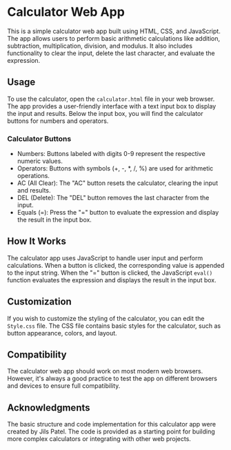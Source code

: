 # Calculator Web App

This is a simple calculator web app built using HTML, CSS, and JavaScript. The app allows users to perform basic arithmetic calculations like addition, subtraction, multiplication, division, and modulus. It also includes functionality to clear the input, delete the last character, and evaluate the expression.

## Usage

To use the calculator, open the `calculator.html` file in your web browser. The app provides a user-friendly interface with a text input box to display the input and results. Below the input box, you will find the calculator buttons for numbers and operators.

### Calculator Buttons

- Numbers: Buttons labeled with digits 0-9 represent the respective numeric values.
- Operators: Buttons with symbols (+, -, *, /, %) are used for arithmetic operations.
- AC (All Clear): The "AC" button resets the calculator, clearing the input and results.
- DEL (Delete): The "DEL" button removes the last character from the input.
- Equals (=): Press the "=" button to evaluate the expression and display the result in the input box.

## How It Works

The calculator app uses JavaScript to handle user input and perform calculations. When a button is clicked, the corresponding value is appended to the input string. When the "=" button is clicked, the JavaScript `eval()` function evaluates the expression and displays the result in the input box.

## Customization

If you wish to customize the styling of the calculator, you can edit the `Style.css` file. The CSS file contains basic styles for the calculator, such as button appearance, colors, and layout.

## Compatibility

The calculator web app should work on most modern web browsers. However, it's always a good practice to test the app on different browsers and devices to ensure full compatibility.

## Acknowledgments

The basic structure and code implementation for this calculator app were created by Jils Patel. The code is provided as a starting point for building more complex calculators or integrating with other web projects.
